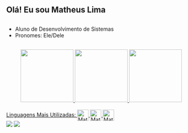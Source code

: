 ## Olá! Eu sou Matheus Lima
##
- Aluno de Desenvolvimento de Sistemas
- Pronomes: Ele/Dele
##
<div align="center">
  <a href="(https://github.com/matheus00laj/)">
  <img height="140em" src="https://github-readme-stats.vercel.app/api?username=matheus00laj&show_icons=true&theme=onedark&hide_border=true&dahide_border=true&dainclude_all_commits=true&count_private=true"/>
 <img height= "140cm" src="http://github-readme-streak-stats.herokuapp.com?user=matheus00laj&theme=onedark&hide_border=true&date_format=n%2Fj%5B%2FY%5D&locale=pt-br"/>
 
  <img height="140em" src="https://github-readme-stats.vercel.app/api/top-langs/?username=matheus00laj&layout=compact&langs_count=7&theme=onedark&hide_border=true"/>
</div>
  
  </div>
 
  

<div style="display: inline_block"><br>
  Linguagens Mais Utilizadas:
  <img align="center" alt="Math-C++" height="30" width="30" src="https://cdn.jsdelivr.net/gh/devicons/devicon/icons/cplusplus/cplusplus-original.svg"">
  <img align="center" alt="Math-C" height="30" width="30" <img src="https://cdn.jsdelivr.net/gh/devicons/devicon/icons/c/c-original.svg" />
  <img align="center" alt="Math-Java" height="30" width="30" <img src="https://cdn.jsdelivr.net/gh/devicons/devicon/icons/java/java-original.svg" />
   
  
</div>
                                                                                                                                                  
<div> 
  <a href = "mailto:matheus00laj@gmail.com"><img src="https://img.shields.io/badge/-Gmail-%23333?style=for-the-badge&logo=gmail&logoColor=white" target="_blank"></a>
  <a href="https://www.linkedin.com/in/matheus-lima-1b6511233/" target="_blank"><img src="https://img.shields.io/badge/-LinkedIn-%230077B5?style=for-the-badge&logo=linkedin&logoColor=white" target="_blank"></a>

  
